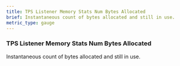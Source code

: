 ```yaml
---
title: TPS Listener Memory Stats Num Bytes Allocated
brief: Instantaneous count of bytes allocated and still in use.
metric_type: gauge
---
```


### TPS Listener Memory Stats Num Bytes Allocated

Instantaneous count of bytes allocated and still in use.